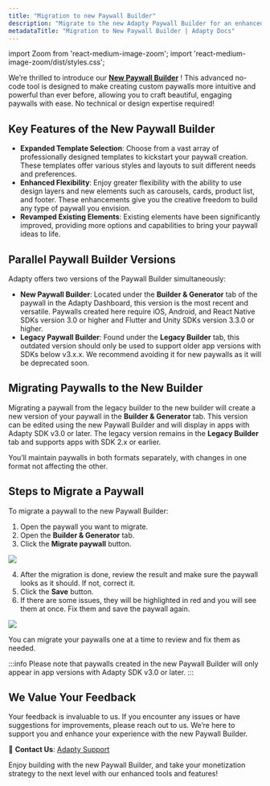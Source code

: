 ```yaml
---
title: "Migration to new Paywall Builder"
description: "Migrate to the new Adapty Paywall Builder for an enhanced subscription flow."
metadataTitle: "Migration to New Paywall Builder | Adapty Docs"
---
```


import Zoom from 'react-medium-image-zoom';
import 'react-medium-image-zoom/dist/styles.css';

We’re thrilled to introduce our [**New Paywall Builder**](adapty-paywall-builder) ! This advanced no-code tool is designed to make creating custom paywalls more intuitive and powerful than ever before, allowing you to craft beautiful, engaging paywalls with ease. No technical or design expertise required!

## Key Features of the New Paywall Builder

- **Expanded Template Selection**: Choose from a vast array of professionally designed templates to kickstart your paywall creation. These templates offer various styles and layouts to suit different needs and preferences.
- **Enhanced Flexibility**: Enjoy greater flexibility with the ability to use design layers and new elements such as carousels, cards, product list, and footer. These enhancements give you the creative freedom to build any type of paywall you envision.
- **Revamped Existing Elements**: Existing elements have been significantly improved, providing more options and capabilities to bring your paywall ideas to life.

## Parallel Paywall Builder Versions

Adapty offers two versions of the Paywall Builder simultaneously:

- **New Paywall Builder**: Located under the **Builder & Generator** tab of the paywall in the Adapty Dashboard, this version is the most recent and versatile. Paywalls created here require iOS, Android, and React Native SDKs version 3.0 or higher and Flutter and Unity SDKs version 3.3.0 or higher.
- **Legacy Paywall Builder**: Found under the **Legacy Builder** tab, this outdated version should only be used to support older app versions with SDKs below v3.x.x. We recommend avoiding it for new paywalls as it will be deprecated soon.

## Migrating Paywalls to the New Builder

Migrating a paywall from the legacy builder to the new builder will create a new version of your paywall in the **Builder & Generator** tab. This version can be edited using the new Paywall Builder and will display in apps with Adapty SDK v3.0 or later. The legacy version remains in the **Legacy Builder** tab and supports apps with SDK 2.x or earlier.

You’ll maintain paywalls in both formats separately, with changes in one format not affecting the other.

## Steps to Migrate a Paywall

To migrate a paywall to the new Paywall Builder:

1. Open the paywall you want to migrate.
2. Open the **Builder & Generator** tab.
3. Click the **Migrate paywall** button.

<Zoom>
   <img src={require('./img/migrate-paywall.png').default}
   style={{
   border: '1px solid #727272', /* border width and color */
   width: '700px', /* image width */
   display: 'block', /* for alignment */
   margin: '0 auto' /* center alignment */
   }}
   />
</Zoom>

4. After the migration is done, review the result and make sure the paywall looks as it should. If not, correct it.
5. Click the **Save** button.
6. If there are some issues, they will be highlighted in red and you will see them at once. Fix them and save the paywall again.

<Zoom>
  <img src={require('./img/migration-issues.png').default}
  style={{
    border: '1px solid #727272', /* border width and color */
    width: '700px', /* image width */
    display: 'block', /* for alignment */
    margin: '0 auto' /* center alignment */
  }}
/>
</Zoom>

You can migrate your paywalls one at a time to review and fix them as needed.

:::info
Please note that paywalls created in the new Paywall Builder will only appear in app versions with Adapty SDK v3.0 or later.
:::

## We Value Your Feedback

Your feedback is invaluable to us. If you encounter any issues or have suggestions for improvements, please reach out to us. We’re here to support you and enhance your experience with the new Paywall Builder.

📧 **Contact Us**: [Adapty Support](mailto:support@adapty.io)

Enjoy building with the new Paywall Builder, and take your monetization strategy to the next level with our enhanced tools and features!
